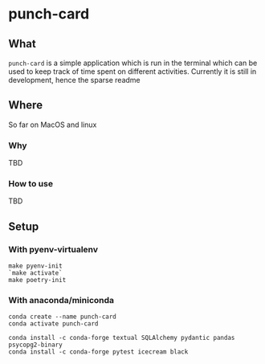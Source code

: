 # punch-card

## What

`punch-card` is a simple application which is run in the terminal which can be used to keep track of time spent on different activities. Currently it is still in development, hence the sparse readme

## Where

So far on MacOS and linux

### Why

TBD

### How to use

TBD

## Setup

### With pyenv-virtualenv

``` shell
make pyenv-init
`make activate`
make poetry-init
```

### With anaconda/miniconda

``` shell
conda create --name punch-card
conda activate punch-card

conda install -c conda-forge textual SQLAlchemy pydantic pandas psycopg2-binary
conda install -c conda-forge pytest icecream black
```